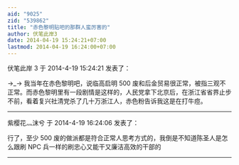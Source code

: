 ```yaml
---
aid: "9025"
zid: "539862"
title: "赤色黎明贴吧的那群人蛮厉害的"
author: 伏笔此岸3
date: 2014-04-19 15:24:21+07:00
lastmod: 2014-04-19 16:24:00+07:00
---
```


伏笔此岸 3 于 2014-4-19 15:24:21 发表了：

→_→ 我当年在赤色黎明吧，说临高启明 500 废和后金贸易很正常，被指三观不正常。而赤色黎明里有一段剧情是这样的，人民党拿下北京后，在浙江省省界止步不前，看着复兴社清党杀了几十万浙江人，赤色粉告诉我这是在打牛痘。

---

紫樱花灬沫兮 于 2014-4-19 16:24:06 发表了：

行了，至少 500 废的做派都是符合正常人思考方式的，我倒是不知道陈圣人是怎么跟刷 NPC 兵一样的刷忠心又能干又廉洁高效的干部的

---
